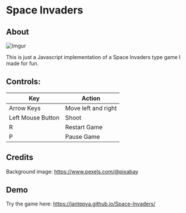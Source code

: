 # Space Invaders

## About
![Imgur](https://i.imgur.com/olLZbSF.png)

This is just a Javascript implementation of a Space Invaders type game I made for fun.

## Controls:

| Key | Action |
|-----|--------|
| Arrow Keys | Move left and right |
| Left Mouse Button| Shoot|
| R | Restart Game |
| P | Pause Game |

## Credits
Background image: https://www.pexels.com/@pixabay

## Demo
Try the game here: https://jantepya.github.io/Space-Invaders/

